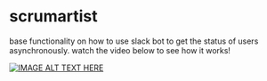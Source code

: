 # scrumartist 
base functionality on how to use slack bot to get the status of users asynchronously. watch the video below to see how it works!

[![IMAGE ALT TEXT HERE](http://img.youtube.com/vi/5Oc40xAps78/0.jpg)](http://www.youtube.com/watch?v=5Oc40xAps78)
